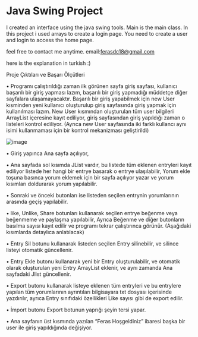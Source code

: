 # Java Swing Project
 I created an interface using the java swing tools.
 Main is the main class. In this project i used arrays to create a login page. You need to create a user and login to access the home page.

feel free to contact me anytime.
email:ferasdc18@gmail.com

here is the explanation in turkish :)




Proje Çıktıları ve Başarı Ölçütleri

•	Programı çalıştırıldığı zaman ilk görünen sayfa giriş sayfası, kullanıcı başarılı bir giriş yapması lazım, başarılı bir giriş yapmadığı müddetçe diğer sayfalara ulaşamayacaktır. Başarılı bir giriş yapabilmek için new User kısminden yeni kullanıcı oluşturulup giriş sayfasında giriş yapmak için kullanılması lazım. New User kısmından oluşturulan tüm user bilgileri ArrayList içeresine kayıt ediliyor, giriş sayfasından giriş yapıldığı zaman o listeleri kontrol ediliyor. (Ayrıca new User sayfasında iki farklı kullancı aynı isimi kullanmaması için bir kontrol mekanizması geliştirildi)

![image](https://user-images.githubusercontent.com/87244886/125458784-06e5a1fc-a75e-4f06-a444-8302091642d7.png)


•	Giriş yapınca Ana sayfa açılıyor,
    
•	Ana sayfada sol kısımda JList vardır, bu listede tüm eklenen entryleri kayıt ediliyor listede her hangi bir entrye basarak o entrye ulaşılabilir, Yorum ekle toşuna basınca yorum eklemek için bir sayfa açılıyor yazar ve yorum kısımları doldurarak yorum yapılabilir.

•	 Sonraki ve önceki butonları ise listeden seçilen entrynin yorumlarının arasında geçiş yapılabilir. 

•	like, Unlike, Share botunları kullanarak seçilen entrye beğenme veya beğenmeme ve paylaşma yapılabilir, Ayrıca Beğenme ve diğer butonların basılma sayısı kayıt edilir ve programı tekrar çalıştırınca görünür. (Aşağıdaki kısımlarda detaylıca anlatılacak)

•	Entry Sil botunu kullanarak listeden seçilen Entry silinebilir, ve silince listeyi otomatik güncellenir.

•	Entry Ekle butonu kullanarak yeni bir Entry oluşturulabilir, ve otomatik olarak oluşturulan yeni Entry ArrayList eklenir, ve aynı zamanda Ana sayfadaki Jlist güncellenir.

•	  Export butonu kullanarak listeye eklenen tüm entryleri ve bu entrylere yapılan tüm yorumlarının ayrıntıları bilgisayara txt dosyası içerisinde yazdırılır, ayrıca Entry sınıfıdaki özellikleri Like sayısı gibi de export edilir.

•	İmport butonu Export botunun yaprığı şeyin tersi yapar.

•	Ana sayfanın üst kısmında yazılan “Feras Hoşgeldiniz” ibaresi başka bir user ile giriş yapıldığında değişiyor.
